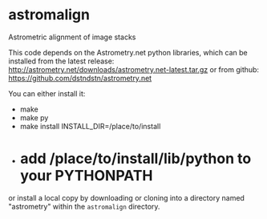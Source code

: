 # astromalign
Astrometric alignment of image stacks


This code depends on the Astrometry.net python libraries, which
can be installed from the latest release:
http://astrometry.net/downloads/astrometry.net-latest.tar.gz
or from github:
https://github.com/dstndstn/astrometry.net

You can either install it:
- make
- make py
- make install INSTALL_DIR=/place/to/install
- # add /place/to/install/lib/python to your PYTHONPATH

or install a local copy by downloading or cloning into a directory
named "astrometry" within the `astromalign` directory.
